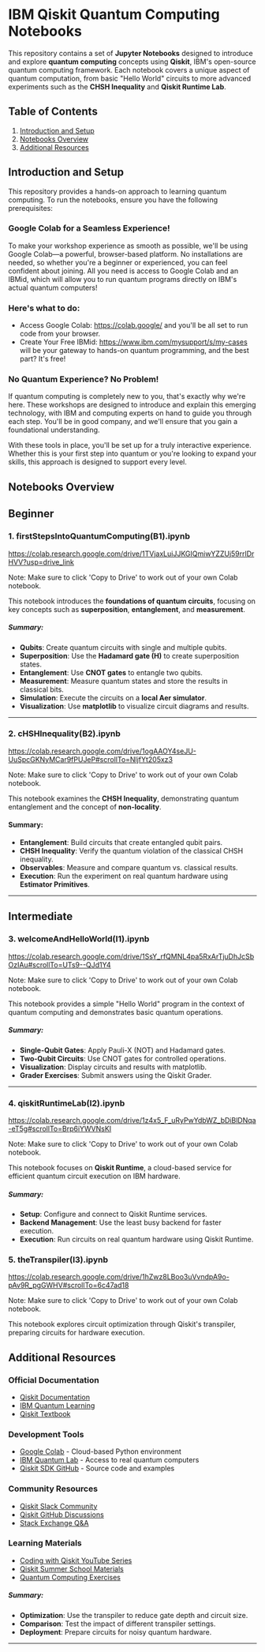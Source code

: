 # **IBM Qiskit Quantum Computing Notebooks**

This repository contains a set of **Jupyter Notebooks** designed to introduce and explore **quantum computing** concepts using **Qiskit**, IBM's open-source quantum computing framework. Each notebook covers a unique aspect of quantum computation, from basic "Hello World" circuits to more advanced experiments such as the **CHSH Inequality** and **Qiskit Runtime Lab**.

## **Table of Contents**
1. [Introduction and Setup](#introduction-and-setup)
2. [Notebooks Overview](#notebooks-overview)
3. [Additional Resources](#additional-resources)

## **Introduction and Setup**

This repository provides a hands-on approach to learning quantum computing. To run the notebooks, ensure you have the following prerequisites:

### **Google Colab for a Seamless Experience!**

To make your workshop experience as smooth as possible, we'll be using Google Colab—a powerful, browser-based platform. No installations are needed, so whether you're a beginner or experienced, you can feel confident about joining. All you need is access to Google Colab and an IBMid, which will allow you to run quantum programs directly on IBM's actual quantum computers!

### **Here's what to do:**
- Access Google Colab: https://colab.google/ and you'll be all set to run code from your browser.
- Create Your Free IBMid: https://www.ibm.com/mysupport/s/my-cases will be your gateway to hands-on quantum programming, and the best part? It's free!

### **No Quantum Experience? No Problem!**

If quantum computing is completely new to you, that's exactly why we're here. These workshops are designed to introduce and explain this emerging technology, with IBM and computing experts on hand to guide you through each step. You'll be in good company, and we'll ensure that you gain a foundational understanding.

With these tools in place, you'll be set up for a truly interactive experience. Whether this is your first step into quantum or you're looking to expand your skills, this approach is designed to support every level.

## **Notebooks Overview**

## Beginner

### 1. **firstStepsIntoQuantumComputing(B1).ipynb** 
https://colab.research.google.com/drive/1TVjaxLuiJJKGIQmiwYZZUj59rrlDrHVV?usp=drive_link

Note: Make sure to click 'Copy to Drive' to work out of your own Colab notebook.

This notebook introduces the **foundations of quantum circuits**, focusing on key concepts such as **superposition**, **entanglement**, and **measurement**.

##### **Summary:**
- **Qubits**: Create quantum circuits with single and multiple qubits.
- **Superposition**: Use the **Hadamard gate (H)** to create superposition states.
- **Entanglement**: Use **CNOT gates** to entangle two qubits.
- **Measurement**: Measure quantum states and store the results in classical bits.
- **Simulation**: Execute the circuits on a **local Aer simulator**.
- **Visualization**: Use **matplotlib** to visualize circuit diagrams and results.

---

### 2. **cHSHInequality(B2).ipynb**
https://colab.research.google.com/drive/1ogAAOY4seJU-UuSpcGKNyMCar9fPUJeP#scrollTo=NljfYt205xz3

Note: Make sure to click 'Copy to Drive' to work out of your own Colab notebook.

This notebook examines the **CHSH Inequality**, demonstrating quantum entanglement and the concept of **non-locality**.

#### **Summary:**
- **Entanglement**: Build circuits that create entangled qubit pairs.
- **CHSH Inequality**: Verify the quantum violation of the classical CHSH inequality.
- **Observables**: Measure and compare quantum vs. classical results.
- **Execution**: Run the experiment on real quantum hardware using **Estimator Primitives**.

---

## Intermediate

### 3. **welcomeAndHelloWorld(I1).ipynb**
https://colab.research.google.com/drive/1SsY_rfQMNL4pa5RxArTjuDhJcSbOzIAu#scrollTo=UTs9--QJd1Y4

Note: Make sure to click 'Copy to Drive' to work out of your own Colab notebook.

This notebook provides a simple "Hello World" program in the context of quantum computing and demonstrates basic quantum operations.

##### **Summary:**
- **Single-Qubit Gates**: Apply Pauli-X (NOT) and Hadamard gates.
- **Two-Qubit Circuits**: Use CNOT gates for controlled operations.
- **Visualization**: Display circuits and results with matplotlib.
- **Grader Exercises**: Submit answers using the Qiskit Grader.

---

### 4. **qiskitRuntimeLab(I2).ipynb**
https://colab.research.google.com/drive/1z4x5_F_uRyPwYdbWZ_bDiBlDNqa-eT5g#scrollTo=Brp6iYWVNsKI

Note: Make sure to click 'Copy to Drive' to work out of your own Colab notebook.

This notebook focuses on **Qiskit Runtime**, a cloud-based service for efficient quantum circuit execution on IBM hardware.

##### **Summary:**
- **Setup**: Configure and connect to Qiskit Runtime services.
- **Backend Management**: Use the least busy backend for faster execution.
- **Execution**: Run circuits on real quantum hardware using Qiskit Runtime.

### 5. **theTranspiler(I3).ipynb**
https://colab.research.google.com/drive/1hZwz8LBoo3uVvndpA9o-pAv9R_pgGWHV#scrollTo=6c47ad18

Note: Make sure to click 'Copy to Drive' to work out of your own Colab notebook.

This notebook explores circuit optimization through Qiskit's transpiler, preparing circuits for hardware execution.

## **Additional Resources**

### **Official Documentation**
- [Qiskit Documentation](https://qiskit.org/documentation/)
- [IBM Quantum Learning](https://learning.quantum.ibm.com/)
- [Qiskit Textbook](https://qiskit.org/textbook/preface.html)

### **Development Tools**
- [Google Colab](https://colab.research.google.com/) - Cloud-based Python environment
- [IBM Quantum Lab](https://quantum-computing.ibm.com/) - Access to real quantum computers
- [Qiskit SDK GitHub](https://github.com/Qiskit/qiskit) - Source code and examples

### **Community Resources**
- [Qiskit Slack Community](https://qisk.it/join-slack)
- [Qiskit GitHub Discussions](https://github.com/Qiskit/qiskit/discussions)
- [Stack Exchange Q&A](https://quantumcomputing.stackexchange.com/questions/tagged/qiskit)

### **Learning Materials**
- [Coding with Qiskit YouTube Series](https://www.youtube.com/playlist?list=PLOFEBzvs-Vvp2xg9-POLJhQwtVktlYGbY)
- [Qiskit Summer School Materials](https://qiskit.org/events/summer-school/)
- [Quantum Computing Exercises](https://quantum-computing.ibm.com/lab/docs/iql/first-circuit)

##### **Summary:**
- **Optimization**: Use the transpiler to reduce gate depth and circuit size.
- **Comparison**: Test the impact of different transpiler settings.
- **Deployment**: Prepare circuits for noisy quantum hardware.

---


